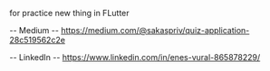 
for practice new thing in FLutter 

-- Medium --
https://medium.com/@sakaspriv/quiz-application-28c519562c2e

-- LinkedIn --
https://www.linkedin.com/in/enes-vural-865878229/
